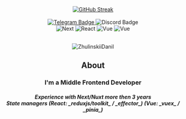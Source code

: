 <div align="center">
 <a href="https://git.io/streak-stats"><img src="https://streak-stats.demolab.com?user=ZhulinskiiDanil&theme=dark&hide_border=true&border_radius=32&background=45%2C2C47EB00%2CEBB78608&fire=2B9FEB&stroke=9EB0EB0C&ring=2B9FEB20&currStreakNum=2B9FEB&sideLabels=2B9FEB&sideNums=FFFFFF&currStreakLabel=00B5FF&dates=EBEBEB30" alt="GitHub Streak" /></a>
</div>
<br />
<div id="badges" align="center">
  <a href="https://t.me/ZhulinskyDanil">
    <img src="https://img.shields.io/badge/telegram-blue?style=for-the-badge&logo=telegram&logoColor=white" alt="Telegram Badge"/>
  </a>
  <img src="https://img.shields.io/badge/danielwebdev-cornflowerblue?style=for-the-badge&logo=discord&logoColor=white" alt="Discord Badge"/>
</div>
<div align="center">
  <img src="https://img.shields.io/badge/next.js-000000?style=for-the-badge&amp;logo=nextdotjs&amp;logoColor=white" alt="Next" style="max-width: 100%;">
  <img src="https://img.shields.io/badge/React-20232A?style=for-the-badge&amp;logo=react&amp;logoColor=61DAFB" alt="React" style="max-width: 100%;">
  <img src="https://img.shields.io/badge/Nuxt.js-2a4a3c?style=for-the-badge&amp;logo=vuedotjs&amp;logoColor=4FC08D" alt="Vue" style="max-width: 100%;">
  <img src="https://img.shields.io/badge/Vue.js-35495E?style=for-the-badge&amp;logo=vuedotjs&amp;logoColor=4FC08D" alt="Vue" style="max-width: 100%;">
</div>

<br />
<p align="center">
  <img src="https://komarev.com/ghpvc/?username=ZhulinskiiDanil&style=flat&color=blue" alt="ZhulinskiiDanil"/>
</p>

<h2 align="center">About</h2>
<h3 align="center">
  I'm a Middle Frontend Developer
</h3>
<h5 align="center">
  Experience with Next/Nuxt more then 3 years
  <br />
  State managers (React: _reduxjs/toolkit_ / _effector_) (Vue: _vuex_ / _pinia_)
</h5>
